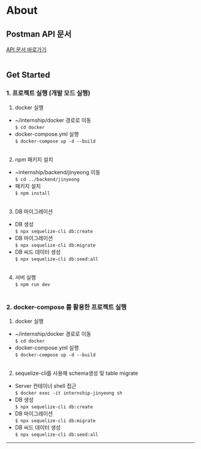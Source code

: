 # About 
## Postman API 문서

[API 문서 바로가기](https://documenter.getpostman.com/view/17359697/Uz5NjYb1)
<br></br>

## Get Started
### 1. 프로젝트 실행 (개발 모드 실행)

1. docker 실행

- ~/internship/docker 경로로 이동  
`$ cd docker`
- docker-compose.yml 실행  
`$ docker-compose up -d --build`<br></br>


2. npm 패키지 설치

- ~internship/backend/jinyeong 이동  
`$ cd ../backend/jinyeong`
- 패키지 설치  
`$ npm install`<br></br>

3. DB 마이그레이션  
- DB 생성  
 `$ npx sequelize-cli db:create`
- DB 마이그레이션  
`$ npx sequelize-cli db:migrate`
- DB 씨드 데이터 생성  
`$ npx sequelize-cli db:seed:all`<br></br>

4. 서버 실행  
`$ npm run dev`<br></br>

### 2. docker-compose 를 활용한 프로젝트 실행

1. docker 실행

- ~/internship/docker 경로로 이동  
`$ cd docker`
- docker-compose.yml 실행  
`$ docker-compose up -d --build`<br></br>


2. sequelize-cli를 사용해 schema생성 및 table migrate  

- Server 컨테이너 shell 접근  
`$ docker exec -it internship-jinyeong sh`
- DB 생성  
 `$ npx sequelize-cli db:create`
- DB 마이그레이션  
`$ npx sequelize-cli db:migrate`
- DB 씨드 데이터 생성  
`$ npx sequelize-cli db:seed:all`

---
